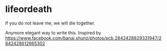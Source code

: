 # lifeordeath
If you do not leave me, we will die together. 

Anymore elegant way to write this. 
Inspired by https://www.facebook.com/banai.shunz/photos/pcb.2842428829331947/2842428612665302


